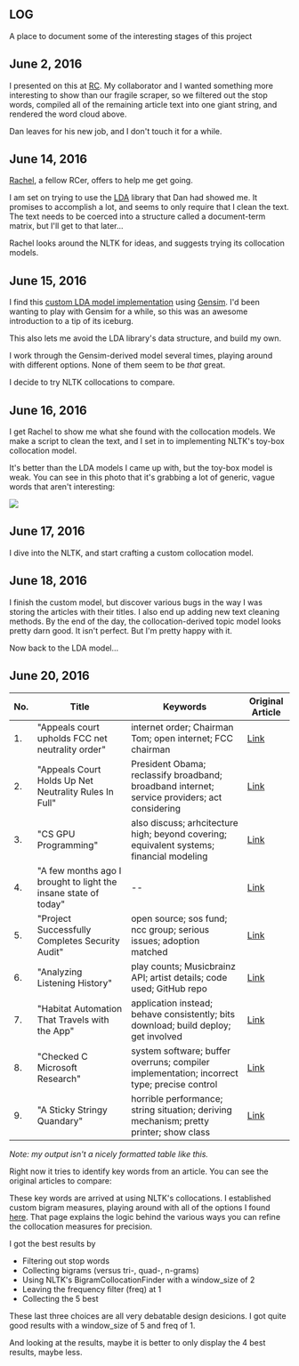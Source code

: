 ## LOG

A place to document some of the interesting stages of this project


June 2, 2016
----

I presented on this at [RC](https://www.recurse.com/). My collaborator and I wanted something more interesting to show than our fragile scraper, so we filtered out the stop words, compiled all of the remaining article text into one giant string, and rendered the word cloud above.

Dan leaves for his new job, and I don't touch it for a while.


June 14, 2016
----

[Rachel](https://github.com/macroscopicentric), a fellow RCer, offers to help me get going.

I am set on trying to use the [LDA](https://pythonhosted.org/lda/index.html) library that Dan had showed me. It promises to accomplish a lot, and seems to only require that I clean the text. The text needs to be coerced into a structure called a document-term matrix, but I'll get to that later...

Rachel looks around the NLTK for ideas, and suggests trying its collocation models.


June 15, 2016
----

I find this [custom LDA model implementation](https://rstudio-pubs-static.s3.amazonaws.com/79360_850b2a69980c4488b1db95987a24867a.html) using [Gensim](http://rare-technologies.com/?s=gensim). I'd been wanting to play with Gensim for a while, so this was an awesome introduction to a tip of its iceburg.

This also lets me avoid the LDA library's data structure, and build my own.

I work through the Gensim-derived model several times, playing around with different options. None of them seem to be *that* great.

I decide to try NLTK collocations to compare.


June 16, 2016
----

I get Rachel to show me what she found with the collocation models. We make a script to clean the text, and I set in to implementing NLTK's toy-box collocation model.

It's better than the LDA models I came up with, but the toy-box model is weak. You can see in this photo that it's grabbing a lot of generic, vague words that aren't interesting:

<img src="http://i.imgur.com/Jcz2xQw.png" />


June 17, 2016
----

I dive into the NLTK, and start crafting a custom collocation model.


June 18, 2016
----

I finish the custom model, but discover various bugs in the way I was storing the articles with their titles. I also end up adding new text cleaning methods. By the end of the day, the collocation-derived topic model looks pretty darn good. It isn't perfect. But I'm pretty happy with it.

Now back to the LDA model...


June 20, 2016
----

| No. | Title | Keywords | Original Article |
| ----|----   |----         |----               |
|1.|"Appeals court upholds FCC net neutrality order"| internet order; Chairman Tom; open internet; FCC chairman | [Link](http://www.politico.com/story/2016/06/court-upholds-obama-backed-net-neutrality-rules-224309) |
|2.|"Appeals Court Holds Up Net Neutrality Rules In Full"| President Obama; reclassify broadband; broadband internet; service providers; act considering | [Link](http://www.npr.org/sections/thetwo-way/2016/06/14/471286113/u-s-appeals-court-holds-up-net-neutrality-rules-in-full?utm_source=facebook.com&utm_medium=social&utm_campaign=npr&utm_term=nprnews&utm_content=20160614)|
|3.|"CS GPU Programming"| also discuss; arhcitecture high; beyond covering; equivalent systems; financial modeling | [Link](http://courses.cms.caltech.edu/cs179/)|
|4.|"A few months ago I brought to light the insane state of today"| -- |[Link](https://plus.google.com/+ArtemRussakovskii/posts/VgrLdYcoifr)|
|5.|"Project Successfully Completes Security Audit"| open source; sos fund; ncc group; serious issues; adoption matched |[Link](https://www.phpmyadmin.net/news/2016/6/13/phpmyadmin-project-successfully-completes-security-audit/) |
|6.|"Analyzing Listening History"| play counts; Musicbrainz API; artist details; code used; GitHub repo | [Link](http://geoffboeing.com/2016/05/analyzing-lastfm-history/)|
|7.|"Habitat Automation That Travels with the App" | application instead; behave consistently; bits download; build deploy; get involved | [Link](https://www.habitat.sh/) |
|8.|"Checked C Microsoft Research"| system software; buffer overruns; compiler implementation; incorrect type; precise control | [Link](http://research.microsoft.com/en-us/projects/checkedc/)|
|9.|"A Sticky Stringy Quandary"| horrible performance; string situation; deriving mechanism; pretty printer; show class | [Link](http://www.stephendiehl.com/posts/strings.html) |


*Note: my output isn't a nicely formatted table like this.*

Right now it tries to identify key words from an article.
You can see the original articles to compare:

These key words are arrived at using NLTK's collocations. I established custom bigram measures, playing around with all of the options I found [here](http://www.nltk.org/howto/collocations.html). That page explains the logic behind the various ways you can refine the collocation measures for precision.

I got the best results by

- Filtering out stop words
- Collecting bigrams (versus tri-, quad-, n-grams)
- Using NLTK's BigramCollocationFinder with a window_size of 2
- Leaving the frequency filter (freq) at 1
- Collecting the 5 best

These last three choices are all very debatable design desicions. I got quite good results with a window_size of 5 and freq of 1.

And looking at the results, maybe it is better to only display the 4 best results, maybe less.